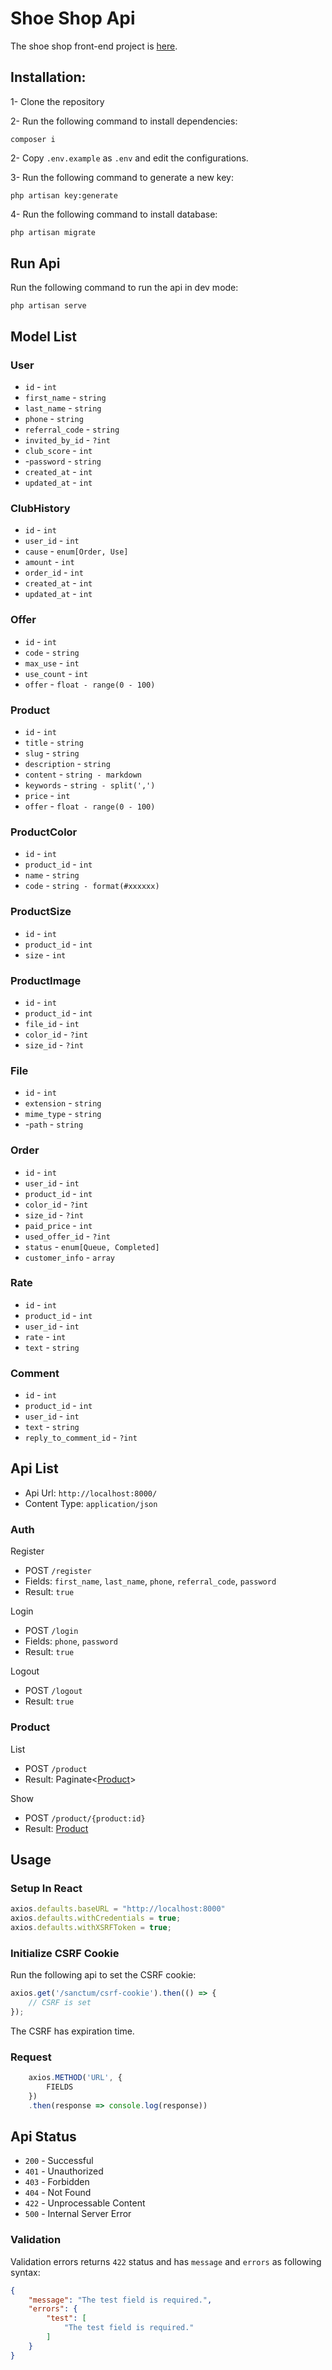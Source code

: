 
# Shoe Shop Api
The shoe shop front-end project is [here](#).

## Installation:
1- Clone the repository

2- Run the following command to install dependencies:
```shell
composer i
```

2- Copy `.env.example` as `.env` and edit the configurations.

3- Run the following command to generate a new key:
```shell
php artisan key:generate
```

4- Run the following command to install database:
```php
php artisan migrate
```

## Run Api
Run the following command to run the api in dev mode:
```shell
php artisan serve
```

## Model List
### User
- `id` - `int`
- `first_name` - `string`
- `last_name` - `string`
- `phone` - `string`
- `referral_code` - `string`
- `invited_by_id` - `?int`
- `club_score` - `int`
- -`password` - `string`
- `created_at` - `int`
- `updated_at` - `int`

### ClubHistory
- `id` - `int`
- `user_id` - `int`
- `cause` - `enum[Order, Use]`
- `amount` - `int`
- `order_id` - `int`
- `created_at` - `int`
- `updated_at` - `int`

### Offer
- `id` - `int`
- `code` - `string`
- `max_use` - `int`
- `use_count` - `int`
- `offer` - `float - range(0 - 100)`

### Product
- `id` - `int`
- `title` - `string`
- `slug` - `string`
- `description` - `string`
- `content` - `string - markdown`
- `keywords` - `string - split(',')`
- `price` - `int`
- `offer` - `float - range(0 - 100)`

### ProductColor
- `id` - `int`
- `product_id` - `int`
- `name` - `string`
- `code` - `string - format(#xxxxxx)`

### ProductSize
- `id` - `int`
- `product_id` - `int`
- `size` - `int`

### ProductImage
- `id` - `int`
- `product_id` - `int`
- `file_id` - `int`
- `color_id` - `?int`
- `size_id` - `?int`

### File
- `id` - `int`
- `extension` - `string`
- `mime_type` - `string`
- -`path` - `string`

### Order
- `id` - `int`
- `user_id` - `int`
- `product_id` - `int`
- `color_id` - `?int`
- `size_id` - `?int`
- `paid_price` - `int`
- `used_offer_id` - `?int`
- `status` - `enum[Queue, Completed]`
- `customer_info` - `array`

### Rate
- `id` - `int`
- `product_id` - `int`
- `user_id` - `int`
- `rate` - `int`
- `text` - `string`

### Comment
- `id` - `int`
- `product_id` - `int`
- `user_id` - `int`
- `text` - `string`
- `reply_to_comment_id` - `?int`


## Api List
- Api Url: `http://localhost:8000/`
- Content Type: `application/json`

### Auth

Register

- POST `/register`
- Fields: `first_name`, `last_name`, `phone`, `referral_code`, `password`
- Result: `true`

Login

- POST `/login`
- Fields: `phone`, `password`
- Result: `true`

Logout

- POST `/logout`
- Result: `true`

### Product

List

- POST `/product`
- Result: Paginate<[Product](#Product)>

Show

- POST `/product/{product:id}`
- Result: [Product](#Product)

## Usage
### Setup In React
```js
axios.defaults.baseURL = "http://localhost:8000"
axios.defaults.withCredentials = true;
axios.defaults.withXSRFToken = true;
```

### Initialize CSRF Cookie
Run the following api to set the CSRF cookie:
```js
axios.get('/sanctum/csrf-cookie').then(() => {
    // CSRF is set
});
```
The CSRF has expiration time.

### Request
```js
    axios.METHOD('URL', {
        FIELDS
    })
    .then(response => console.log(response))
```

## Api Status
- `200` - Successful
- `401` - Unauthorized
- `403` - Forbidden
- `404` - Not Found
- `422` - Unprocessable Content
- `500` - Internal Server Error

### Validation
Validation errors returns `422` status and has `message`
    and `errors` as following syntax:

```json
{
    "message": "The test field is required.",
    "errors": {
        "test": [
            "The test field is required."
        ]
    }
}
```
